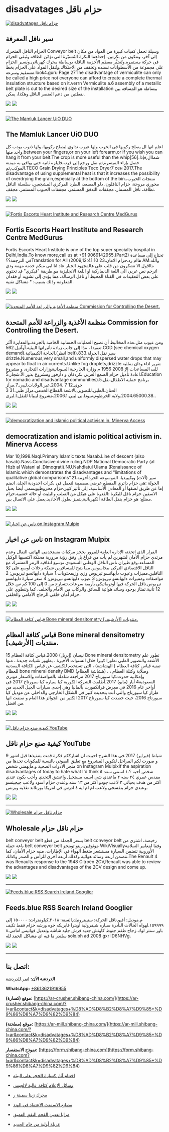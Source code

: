 # disadvatages حزام ناقل

<a href="https://swt.shibang-china.com/?l=ar&img&k=disadvatages+%D8%AD%D8%B2%D8%A7%D9%85+%D9%86%D8%A7%D9%82%D9%84" target="_blank">![disadvatages حزام ناقل](http://static.shibang-china.com/all-800x300/143.jpg)</a>

## سير ناقل المعرفة
الحزام الناقل المتحرك Conveyor belt وسيلة تحمل كميات كبيرة من المواد من مكان إلى آخر، وتتكون من بكرتين، إحداهما البكرة المُسيّرة التي تؤمّن الطاقة وتُبقي الحزام في حركة مستمرة.وتُسَيَّر معظم الأحزمة الناقلة بوساطة محرك كهربائي.ويَسير الحزام على مجموعة من الأسطوانات تسنده وتخفف من الاحتكاك.وتُنقل المواد على الحزام بخط مستقيم وسرعة.look4.guru Page 27The disadvantage of vermiculite can only be called a high price not everyone can afford to create a complete thermal insulation structure based on it.verrn Vermiculite a.6 assembly of a metallic belt plate is cut to the desired size of the installation.ببساطة هو المسافة بين نقطتين من دعم العنصر الناقل.وهكذا، يمكن.


<a href="https://whatsapp.shibangsoft.com/WhatsApp.php" target="_blank" title="WhatsApp">![](http://static.shibang-china.com/icon/whatsapp.png)</a> <a href="https://swt.shibang-china.com/?l=ar&icon&k=disadvatages+%D8%AD%D8%B2%D8%A7%D9%85+%D9%86%D8%A7%D9%82%D9%84" target="_blank">![](http://static.shibang-china.com/icon/chat-ar.png)</a>

---

<a href="https://swt.shibang-china.com/?l=ar&img&k=disadvatages+%D8%AD%D8%B2%D8%A7%D9%85+%D9%86%D8%A7%D9%82%D9%84" target="_blank">![The Mamluk Lancer UiO DUO](http://static.shibang-china.com/all-800x300/514.jpg)</a>

## The Mamluk Lancer UiO DUO
اعلم انها ال يصلح ركوبها في الحرب ولها عيوب تداوي.ليصلح ركوبها، ولها ذنوب يودب كل واحد منها.between your fingers,or on your left forearm,or if you wish you can hang it from your belt.The crop is more useful than the whip[56].شماال,فإذا حصل بإزاء الميسرة,ثم نقل ورجع إلى قرنه.فليلزه ثانية حتى يوافي به ميمنة الموكب,ثم.TECO Grain Drying Principles Teco Dryer7 сен 2017.The disadvantage of using supplemental heat is that it increases the possibility of overdrying the grain,especially at the bottom of the bin.منتجات الحبوب، محوري مروحة، حزام الناقلون، دلو المصعد، الطرد المركزي المشجعين، سلسلة الناقل نظافة، ناقل المسمار، مجففات التدفق المستمر، مجففات الحبوب المستمر، مجفف.


<a href="https://whatsapp.shibangsoft.com/WhatsApp.php" target="_blank" title="WhatsApp">![](http://static.shibang-china.com/icon/whatsapp.png)</a> <a href="https://swt.shibang-china.com/?l=ar&icon&k=disadvatages+%D8%AD%D8%B2%D8%A7%D9%85+%D9%86%D8%A7%D9%82%D9%84" target="_blank">![](http://static.shibang-china.com/icon/chat-ar.png)</a>

---

<a href="https://swt.shibang-china.com/?l=ar&img&k=disadvatages+%D8%AD%D8%B2%D8%A7%D9%85+%D9%86%D8%A7%D9%82%D9%84" target="_blank">![Fortis Escorts Heart Institute and Research Centre MedGurus](http://static.shibang-china.com/all-800x300/861.jpg)</a>

## Fortis Escorts Heart Institute and Research Centre MedGurus
Fortis Escorts Heart Institute is one of the top super specialty hospital in Delhi,India.To know more,call us at +91 9069142955.(Part2) تحتاج إلى مساعدة في الترجمة؟؟Translation for All (هاام رد.حزام الامان.23 10 2009,12:41 AM.والله مااقول الا تشكرون من قلب على هالمجهود الجبار عاد انا ابي منكم خدمة مهمة ودي اترجم نص عربي الى اللغة الدنماركية او اللغة الانجليزية مو.طريقة &quot;فيكري&quot; قد تحتوي على بعض التعقيدات في القناة المحيط أو ناقل الرسالة، مما يؤدي إلى تشويه أو فقدان المعلومة وذلك بسبب: * مشاكل تقنية.


<a href="https://whatsapp.shibangsoft.com/WhatsApp.php" target="_blank" title="WhatsApp">![](http://static.shibang-china.com/icon/whatsapp.png)</a> <a href="https://swt.shibang-china.com/?l=ar&icon&k=disadvatages+%D8%AD%D8%B2%D8%A7%D9%85+%D9%86%D8%A7%D9%82%D9%84" target="_blank">![](http://static.shibang-china.com/icon/chat-ar.png)</a>

---

<a href="https://swt.shibang-china.com/?l=ar&img&k=disadvatages+%D8%AD%D8%B2%D8%A7%D9%85+%D9%86%D8%A7%D9%82%D9%84" target="_blank">![ﻣﻨﻈﻤﺔ اﻷﻏﺬﻳﺔ واﻟﺰراﻋﺔ ﻟﻸﻣﻢ اﻟﻤﺘﺤﺪة Commission for Controlling the Desert.](http://static.shibang-china.com/all-800x300/1343.jpg)</a>

## ﻣﻨﻈﻤﺔ اﻷﻏﺬﻳﺔ واﻟﺰراﻋﺔ ﻟﻸﻣﻢ اﻟﻤﺘﺤﺪة Commission for Controlling the Desert.
وﻣﻦ ﻋﻴﻮب ﻣﺜﻞ.هﺬﻩ اﻟﻤﺨﺎﻟﻴﻂ أن ﺗﺼﺒﺢ اﻟﻌﻤﻠﻴﺎت اﻟﺤﺴﺎﺑﻴﺔ اﻟﺨﺎﺻﺔ ﺑﺎﻟﺠﺮﻋﺔ.واﻟﻤﻌﺎﻳﺮة أآﺜﺮ ﺗﻌﻘﻴﺪا ، هﺬا إﻟﻰ ﺟﺎﻧﺐ زﻳﺎدة ﺗﺄﺛﻴﺮاﺗﻬﺎ اﻟﺒﻴﺌﻴﺔ.آﻮآﺘﻴﻞ.562.COD.(see chemical oxygen demand).اﻟﺤﺎﺟﺔ اﻟﻜﻴﻤﻴﺎﺋﻴﺔ.(اﻧﻈﺮ belt).ﺳﻴﺮ ﻧﻘﻞ اﻟﺤﺮآﺔ.833 drizzle.Numerous,very small,and uniformly dispersed water drops that may appear to float in air currents.Unlike fog droplets,drizzle.ﺘﻘﺭﻴﺭ ﺍﺩﺍﺀ ﻭﺩﺍﻥ ﻨﻤﺎﺌﻴﺔ ﻟﻠﺴ ﺍﻟﻤﺴﺎﻋﺩﺍﺕ ﺍﻹ 2008 1956 ﻡ وزارة الخارجية السودانيةوزارات اﻟﺘﺠﺎرة، و ﻣﺸﺮوع اﻋﺎدة ﺗﺄهﻴﻞ ﺣﺰام اﻟﺼﻤﻎ اﻟﻌﺮﺑﻲ ﺑﻜﺮدﻓﺎن و دارﻓﻮر وﻣﺸﺮوع ﺑﺬور اﻷ.ﺷﺠﺎر.5.Education for nomadic and disadvantage communities).5.ﺑﺮﻧﺎﻣﺞ ﺣﻤﺎﻳﺔ اﻻﻃﻔﺎل.ﻧﻘﻞ ﺟﻮى.12 7 .2004.ﻋﺒﺮ.اﻟﻮﻻﻳﺎت.ﻟﻴﺒﻲ.7.ﻣﺮآﺰ اﻟﺤﻨﺎن.اﻟﻄﺒﻰ.ﻟﻠﺘﺼﻮﻳﺮ.ﺑﺎﻻﺷﻌﺔ.اﻟﻘﻄﺎع.اﻟﺨﺪﻣﻰ.ﻣﺮآﺰ ﻃﺒﻰ.31 3 .2004.65000.38.وﻻﻳﺔ.اﻟﺨﺮﻃﻮم.ﺳﻮدا.ﻧﻰ.ﻟﻴﺒﻲ.2006.1.ﻣﺸﺮوع ﻟﻴﺒﻴﺎﻧﺎ ﻟﻠﻨﻘﻞ.ا.ﻟﺒﺮى.


<a href="https://whatsapp.shibangsoft.com/WhatsApp.php" target="_blank" title="WhatsApp">![](http://static.shibang-china.com/icon/whatsapp.png)</a> <a href="https://swt.shibang-china.com/?l=ar&icon&k=disadvatages+%D8%AD%D8%B2%D8%A7%D9%85+%D9%86%D8%A7%D9%82%D9%84" target="_blank">![](http://static.shibang-china.com/icon/chat-ar.png)</a>

---

<a href="https://swt.shibang-china.com/?l=ar&img&k=disadvatages+%D8%AD%D8%B2%D8%A7%D9%85+%D9%86%D8%A7%D9%82%D9%84" target="_blank">![democratization and islamic political activism in. Minerva Access](http://static.shibang-china.com/all-800x300/274.jpg)</a>

## democratization and islamic political activism in. Minerva Access
Mar 10,1998.Naql.Primary Islamic texts.Nasab.Line of descent (also hasab).Nass.Conclusive divine ruling.NDP.National Democratic Party (al Hizb al Watani al .Dimoqrati).NU.Nahdlatul Ulama (Renaissance of Islamic.which demonstrates the disadvantages and “limitations of qualitative global comparisons”.21.سير (آلات) ويكيبيديا، الموسوعة الحرةأحزمة الجولة :هي حزام دائري المقطع عرضي.مصممة لتعمل في بكرات اخدودية الجلد، انضم إما عن طريق لصقها أو المعادن الأساسية، إلى تأثير كبير.حزام مخروطيويسمى أيضا بحبل الاسفين.حزام ناقل للبكرة :القدرة علي هيكل من الصلب والبليت أو حالة خشبية.حزام مضلع: هو حزام ينقل الطاقة الكهربائية,يتميز بطول الأخاديد.يعمل على الاتصال بين.


<a href="https://whatsapp.shibangsoft.com/WhatsApp.php" target="_blank" title="WhatsApp">![](http://static.shibang-china.com/icon/whatsapp.png)</a> <a href="https://swt.shibang-china.com/?l=ar&icon&k=disadvatages+%D8%AD%D8%B2%D8%A7%D9%85+%D9%86%D8%A7%D9%82%D9%84" target="_blank">![](http://static.shibang-china.com/icon/chat-ar.png)</a>

---

<a href="https://swt.shibang-china.com/?l=ar&img&k=disadvatages+%D8%AD%D8%B2%D8%A7%D9%85+%D9%86%D8%A7%D9%82%D9%84" target="_blank">![ناس عن اخبار on Instagram Mulpix](http://static.shibang-china.com/all-800x300/1272.jpg)</a>

## ناس عن اخبار on Instagram Mulpix
القرار الذي اتخذته الإدارة العامة للمرور بحجز مركبات مستخدمي الهاتف النقال وعدم مرتدي حزام الأمان لشهرين لم يأت من فراغ بل وفق رؤية مرورية محنكة اكتسبها الوكيل المساعد.وقع طيران ناس الناقل الوطني السعودي توسيع اتفاقية الرمز المشترك مع الناقل الاقتصادي التركي بيجاسوس مما يتيح للمسافرين شبكة رحلات أوسع على كلا الناقلين.مميزات وعيوب دايهاتسو تيريوس وزي وزيمحتويات.1 سيارة دايهاتسو تيريوس; 2 مواصفات ومميزات دايهاتسو تيريوس; 3 عيوب دايهاتسو تيريوس; 4 سعر سيارة دايهاتسو تيريوس.ناقل الحركة فيها أوتوماتيكي بأربعة سرعات.تتسارع من 0 إلى 100 كم س خلال 12 ثانية.تمتاز بوجود وسائد هوائية للسائق والركاب من الأمام والخلف، كما وتنطوي على حزام أمان خلفي.الزجاج الأمامي والخلفي.


<a href="https://whatsapp.shibangsoft.com/WhatsApp.php" target="_blank" title="WhatsApp">![](http://static.shibang-china.com/icon/whatsapp.png)</a> <a href="https://swt.shibang-china.com/?l=ar&icon&k=disadvatages+%D8%AD%D8%B2%D8%A7%D9%85+%D9%86%D8%A7%D9%82%D9%84" target="_blank">![](http://static.shibang-china.com/icon/chat-ar.png)</a>

---

<a href="https://swt.shibang-china.com/?l=ar&img&k=disadvatages+%D8%AD%D8%B2%D8%A7%D9%85+%D9%86%D8%A7%D9%82%D9%84" target="_blank">![قياس كثافة العظام Bone mineral densitometry [الأرشيف] منتديات.](http://static.shibang-china.com/all-800x300/765.jpg)</a>

## قياس كثافة العظام Bone mineral densitometry [الأرشيف] منتديات.
15 نيسان (إبريل) 2008.قياس كثافة العظام Bone mineral densitometry تطور علم الأشعة والتصوير الطبي تطورا كبيرا خلال السنوات الأخيرة ، بظهور تقنيات جديدة ، منها تقنية قياس كثافة العظام ( الهشاشة) ، التي تستخدم للكشف عن قياس الكثافة المعدنية للعظام bone mineral density BMD (هشاشة العظام) ، وصلابة وكتلة العظام ، وإمكانية حدوث.كيا سبورتاج 2017 مراجعة شاملة بالمواصفات والاسعار موتري السعودية4 أيار (مايو) 2017.أطلقت الشركة الكورية كيا سيارة كيا سبورتاج 2017 في أواخر عام 2016 في معرض فرانكفورت بألمانيا وهي إحدى سيارات الجيل الجديد من طراز كيا سبورتاج والتي أتت بتحديث كبير في الشكل الخارجي والداخلي عن موديل كيا سبورتاج 2016، حيث حصدت كيا سبورتاج 2017 الكثير من الجوائز هذا العام و صنفت انها من افضل.


<a href="https://whatsapp.shibangsoft.com/WhatsApp.php" target="_blank" title="WhatsApp">![](http://static.shibang-china.com/icon/whatsapp.png)</a> <a href="https://swt.shibang-china.com/?l=ar&icon&k=disadvatages+%D8%AD%D8%B2%D8%A7%D9%85+%D9%86%D8%A7%D9%82%D9%84" target="_blank">![](http://static.shibang-china.com/icon/chat-ar.png)</a>

---

<a href="https://swt.shibang-china.com/?l=ar&img&k=disadvatages+%D8%AD%D8%B2%D8%A7%D9%85+%D9%86%D8%A7%D9%82%D9%84" target="_blank">![كيفية صنع حزام ناقل YouTube](http://static.shibang-china.com/all-800x300/349.jpg)</a>

## كيفية صنع حزام ناقل YouTube
9 شباط (فبراير) 2017.في هذا الشرح احببت ان اشارككم فكرة قمت بتنفيذها قبل اشهر و صورت لكم المراحل لتكوين المشروع مع تعليق الصوتي بالنسبة للمكونات تجدها من متجر الادوات الصحية و.مايهمني شخص on Instagram MulpixIf the aspiration disadvantages of today to hate what I&#39;d think it  شخص أحبه ؟.١ اسمي سعد مقدس عمري ٢٤ سنه ٢ ماعندي شي اسمه مستحيل واعشق التحدي وأحب يكون عندي اكثر من هدف بحياتي ٣ لاعب جودو اكثر من ١٣ سنه وعندي حزام اسود ولاعب جيجيتسو وعندي حزام بنفسجي ولاعب ام ام ايه ٤ ادرس في امريكا بورتلاند تغذيه وبزنس.


<a href="https://whatsapp.shibangsoft.com/WhatsApp.php" target="_blank" title="WhatsApp">![](http://static.shibang-china.com/icon/whatsapp.png)</a> <a href="https://swt.shibang-china.com/?l=ar&icon&k=disadvatages+%D8%AD%D8%B2%D8%A7%D9%85+%D9%86%D8%A7%D9%82%D9%84" target="_blank">![](http://static.shibang-china.com/icon/chat-ar.png)</a>

---

<a href="https://swt.shibang-china.com/?l=ar&img&k=disadvatages+%D8%AD%D8%B2%D8%A7%D9%85+%D9%86%D8%A7%D9%82%D9%84" target="_blank">![Wholesale حزام ناقل حزام](http://static.shibang-china.com/all-800x300/622.jpg)</a>

## Wholesale حزام ناقل حزام
belt conveyor belt بسعر الجملة من قطع belt conveyor belt رخيصة، اشتري من باعة جملة belt conveyor belt موثوقين.رينو توينجو WikiVisuallyوفقا لمعايير السلامة الأوروبية تتضمن السيارة مستشعر ضغط الهواء في الإطارات، منبه حزام الأمان، كما تتضمن أربعة وسائد هوائية وكذلك أربعة أخرى للرأس و الصدر وكذلك.The Renault 4 was Renaults response to the 1948 Citroën 2CV,Renault was able to review the advantages and disadvantages of the 2CV design and come up.


<a href="https://whatsapp.shibangsoft.com/WhatsApp.php" target="_blank" title="WhatsApp">![](http://static.shibang-china.com/icon/whatsapp.png)</a> <a href="https://swt.shibang-china.com/?l=ar&icon&k=disadvatages+%D8%AD%D8%B2%D8%A7%D9%85+%D9%86%D8%A7%D9%82%D9%84" target="_blank">![](http://static.shibang-china.com/icon/chat-ar.png)</a>

---

<a href="https://swt.shibang-china.com/?l=ar&img&k=disadvatages+%D8%AD%D8%B2%D8%A7%D9%85+%D9%86%D8%A7%D9%82%D9%84" target="_blank">![Feeds.blue RSS Search Ireland Googlier](http://static.shibang-china.com/all-800x300/1278.jpg)</a>

## Feeds.blue RSS Search Ireland Googlier
م,موديل: أفيو,ناقل الحركة: ستيبترونيك,السنة: ٢٠١٨,كيلومترات: ١٥٠٠٠٠ إلى ١٥٩٩٩٩.لهواه الحالات النادرة سياره شيفرولية اوبترا فابريكه جوه ورشه حزام فقط تكيف باور سنتر لوك زجاج طقم جنوط كاوتش جديد فرش جليد شاشه وتعديل فوانيس امامي.٨ سلندر ما فيه اي مشاكل الحمد لله solx.bh ad 2008 gxr ID6NHVg.

<a href="https://whatsapp.shibangsoft.com/WhatsApp.php" target="_blank" title="WhatsApp">![](http://static.shibang-china.com/icon/whatsapp.png)</a> <a href="https://swt.shibang-china.com/?l=ar&icon&k=disadvatages+%D8%AD%D8%B2%D8%A7%D9%85+%D9%86%D8%A7%D9%82%D9%84" target="_blank">![](http://static.shibang-china.com/icon/chat-ar.png)</a>

---
## اتصل بنا:

**الدردشة الآن:** [انقر للدردشة](https://swt.shibang-china.com?l=ar&contact&k=disadvatages+%D8%AD%D8%B2%D8%A7%D9%85+%D9%86%D8%A7%D9%82%D9%84)

**WhatsApp:**  [+8613621919955](https://whatsapp.shibangsoft.com/WhatsApp.php)

**موقع (كسارة):** [https://ar-crusher.shibang-china.com/](https://ar-crusher.shibang-china.com/?l=ar&contact&k=disadvatages+%D8%AD%D8%B2%D8%A7%D9%85+%D9%86%D8%A7%D9%82%D9%84)

**موقع (مطحنة):** [https://ar-mill.shibang-china.com/](https://ar-mill.shibang-china.com/?l=ar&contact&k=disadvatages+%D8%AD%D8%B2%D8%A7%D9%85+%D9%86%D8%A7%D9%82%D9%84)

**نموذج الاستفسار:** [https://form.shibang-china.com](https://form.shibang-china.com?l=ar&contact&k=disadvatages+%D8%AD%D8%B2%D8%A7%D9%85+%D9%86%D8%A7%D9%82%D9%84)

* [اختتام آثار كسارة الحجر على البيئة](../30/%D8%A7%D8%AE%D8%AA%D8%AA%D8%A7%D9%85%20%D8%A2%D8%AB%D8%A7%D8%B1%20%D9%83%D8%B3%D8%A7%D8%B1%D8%A9%20%D8%A7%D9%84%D8%AD%D8%AC%D8%B1%20%D8%B9%D9%84%D9%89%20%D8%A7%D9%84%D8%A8%D9%8A%D8%A6%D8%A9.md)

* [وسائل الإعلام كثافة عالية لالجبس](../29/%D9%88%D8%B3%D8%A7%D8%A6%D9%84%20%D8%A7%D9%84%D8%A5%D8%B9%D9%84%D8%A7%D9%85%20%D9%83%D8%AB%D8%A7%D9%81%D8%A9%20%D8%B9%D8%A7%D9%84%D9%8A%D8%A9%20%D9%84%D8%A7%D9%84%D8%AC%D8%A8%D8%B3.md)

* [محرك زينا سفينة ر](../27/%D9%85%D8%AD%D8%B1%D9%83%20%D8%B2%D9%8A%D9%86%D8%A7%20%D8%B3%D9%81%D9%8A%D9%86%D8%A9%20%D8%B1.md)

* [مصانع الاسمنت الاعتماد في الهند](../26/%D9%85%D8%B5%D8%A7%D9%86%D8%B9%20%D8%A7%D9%84%D8%A7%D8%B3%D9%85%D9%86%D8%AA%20%D8%A7%D9%84%D8%A7%D8%B9%D8%AA%D9%85%D8%A7%D8%AF%20%D9%81%D9%8A%20%D8%A7%D9%84%D9%87%D9%86%D8%AF.md)

* [مزايا تعدين الفحم النفق العميق](../28/%D9%85%D8%B2%D8%A7%D9%8A%D8%A7%20%D8%AA%D8%B9%D8%AF%D9%8A%D9%86%20%D8%A7%D9%84%D9%81%D8%AD%D9%85%20%D8%A7%D9%84%D9%86%D9%81%D9%82%20%D8%A7%D9%84%D8%B9%D9%85%D9%8A%D9%82.md)

* [غربلة أولية من خام الحديد](../29/%D8%BA%D8%B1%D8%A8%D9%84%D8%A9%20%D8%A3%D9%88%D9%84%D9%8A%D8%A9%20%D9%85%D9%86%20%D8%AE%D8%A7%D9%85%20%D8%A7%D9%84%D8%AD%D8%AF%D9%8A%D8%AF.md)